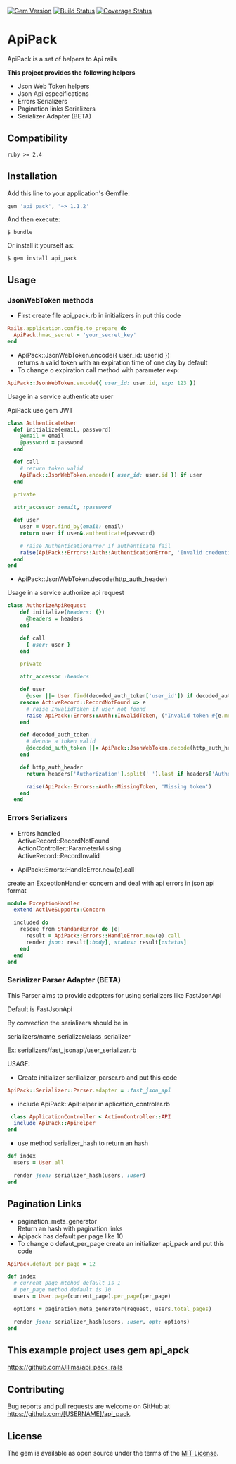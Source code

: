 [![Gem Version](https://badge.fury.io/rb/api_pack.svg)](https://badge.fury.io/rb/api_pack)
[![Build Status](https://www.travis-ci.com/Jllima/api_pack.svg?branch=master)](https://www.travis-ci.com/Jllima/api_pack)
[![Coverage Status](https://coveralls.io/repos/github/Jllima/api_pack/badge.svg?branch=master)](https://coveralls.io/github/Jllima/api_pack?branch=master)

# ApiPack

ApiPack is a set of helpers to Api rails

**This project provides the following helpers**

  - Json Web Token helpers
  - Json Api especifications
  - Errors Serializers
  - Pagination links Serializers
  - Serializer Adapter (BETA)

## Compatibility
```
ruby >= 2.4
```

## Installation

Add this line to your application's Gemfile:

```ruby
gem 'api_pack', '~> 1.1.2' 
```

And then execute:

    $ bundle

Or install it yourself as:

    $ gem install api_pack

## Usage

### JsonWebToken methods
- First create file api_pack.rb in initializers in put this code
```ruby
Rails.application.config.to_prepare do
  ApiPack.hmac_secret = 'your_secret_key'
end
```  
- ApiPack::JsonWebToken.encode({ user_id: user.id }) \
returns a valid token with an expiration time of one day by default
- To change o expiration call method with parameter exp:
```ruby
ApiPack::JsonWebToken.encode({ user_id: user.id, exp: 123 })
```

Usage in a service authenticate user

ApiPack use gem JWT

```ruby
class AuthenticateUser
  def initialize(email, password)
    @email = email
    @password = password
  end

  def call
    # return token valid
    ApiPack::JsonWebToken.encode({ user_id: user.id }) if user
  end
  
  private

  attr_accessor :email, :password

  def user
    user = User.find_by(email: email)
    return user if user&.authenticate(password)

    # raise AuthenticationError if authenticate fail
    raise(ApiPack::Errors::Auth::AuthenticationError, 'Invalid credentials')
  end
end
```

- ApiPack::JsonWebToken.decode(http_auth_header)

Usage in a service authorize api request

```ruby
class AuthorizeApiRequest
    def initialize(headers: {})
      @headers = headers
    end

    def call
      { user: user }
    end

    private

    attr_accessor :headers

    def user
      @user ||= User.find(decoded_auth_token['user_id']) if decoded_auth_token
    rescue ActiveRecord::RecordNotFound => e
      # raise InvalidToken if user not found
      raise ApiPack::Errors::Auth::InvalidToken, ("Invalid token #{e.message}")
    end

    def decoded_auth_token
      # decode a token valid
      @decoded_auth_token ||= ApiPack::JsonWebToken.decode(http_auth_header)
    end

    def http_auth_header
      return headers['Authorization'].split(' ').last if headers['Authorization'].present?

      raise(ApiPack::Errors::Auth::MissingToken, 'Missing token')
    end
  end
```

### Errors Serializers

- Errors handled \
ActiveRecord::RecordNotFound \
ActionController::ParameterMissing \
ActiveRecord::RecordInvalid

- ApiPack::Errors::HandleError.new(e).call

create an ExceptionHandler concern and deal with api errors in json api format

```ruby
module ExceptionHandler
  extend ActiveSupport::Concern

  included do
    rescue_from StandardError do |e|
      result = ApiPack::Errors::HandleError.new(e).call
      render json: result[:body], status: result[:status]
    end
  end
end
```

### Serializer Parser Adapter (BETA)

This Parser aims to provide adapters for using serializers like FastJsonApi

Default is FastJsonApi

By convection the serializers should be in

serializers/name_serializer/class_serializer

Ex: serializers/fast_jsonapi/user_serializer.rb

USAGE:
 - Create initializer serilializer_parser.rb and put this code
 
 
```ruby
ApiPack::Serializer::Parser.adapter = :fast_json_api
```

 - include ApiPack::ApiHelper in aplication_controler.rb

```ruby
 class ApplicationController < ActionController::API
  include ApiPack::ApiHelper
end
```
  - use method serializer_hash to return an hash

```ruby
def index
  users = User.all

  render json: serializer_hash(users, :user)
end
```
## Pagination Links
- pagination_meta_generator \
  Return an hash with pagination links
-  Apipack has default per page like 10
- To change o defaut_per_page create an initializer api_pack and put this code

```ruby
ApiPack.defaut_per_page = 12
```

```ruby
def index
  # current_page mtehod default is 1
  # per_page method default is 10
  users = User.page(current_page).per_page(per_page)

  options = pagination_meta_generator(request, users.total_pages)

  render json: serializer_hash(users, :user, opt: options)
end
```

## This example project uses gem api_apck

https://github.com/Jllima/api_pack_rails


## Contributing

Bug reports and pull requests are welcome on GitHub at https://github.com/[USERNAME]/api_pack.

## License

The gem is available as open source under the terms of the [MIT License](https://opensource.org/licenses/MIT).
